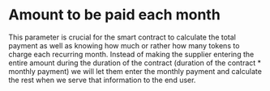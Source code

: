 # Amount to be paid each month

This parameter is crucial for the smart contract to calculate the total payment as well as knowing how much or rather how many tokens to charge each recurring month. Instead of making the supplier entering the entire amount during the duration of the contract (duration of the contract \* monthly payment) we will let them enter the monthly payment and calculate the rest when we serve that information to the end user.
